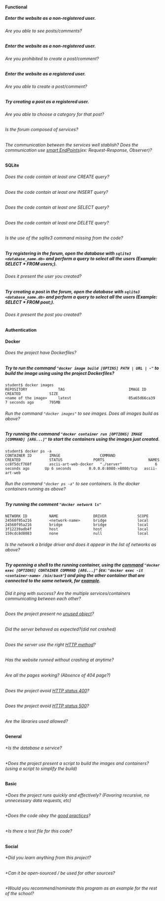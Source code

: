 #### Functional

##### Enter the website as a non-registered user.

###### Are you able to see posts/comments?

##### Enter the website as a non-registered user.

###### Are you prohibited to create a post/comment?

##### Enter the website as a registered user.

###### Are you able to create a post/comment?

##### Try creating a post as a registered user.

###### Are you able to choose a category for that post?

###### Is the forum composed of services?

###### The communication between the services well stablish? Does the communication use [smart EndPoints](https://medium.com/@nathankpeck/microservice-principles-smart-endpoints-and-dumb-pipes-5691d410700f)(ex: Request-Response, Observer)?

#### SQLite

###### Does the code contain at least one CREATE query?

###### Does the code contain at least one INSERT query?

###### Does the code contain at least one SELECT query?

###### Does the code contain at least one DELETE query?

###### Is the use of the sqlite3 command missing from the code?

##### Try registering in the forum, open the database with `sqlite3 <database_name.db>` and perform a query to select all the users (Example: SELECT * FROM users;).

###### Does it present the user you created?

##### Try creating a post in the forum, open the database with `sqlite3 <database_name.db>` and perform a query to select all the users (Example: SELECT * FROM post;).

###### Does it present the post you created?

#### Authentication

#### Docker

###### Does the project have Dockerfiles?

##### Try to run the command `"docker image build [OPTINS] PATH | URL | -"` to build the image using using the project Dockerfiles?
```
student$ docker images
REPOSITORY              TAG                             IMAGE ID            CREATED             SIZE
<name of the image>     latest                          85a65d66ca39        7 seconds ago       795MB
```
###### Run the command `"docker images"` to see images. Does all images build as above?

##### Try running the command `"docker container run [OPTIONS] IMAGE [COMMAND] [ARG...]"` to start the containers using the images just created.
```
student$ docker ps -a
CONTAINER ID        IMAGE                  COMMAND                  CREATED             STATUS              PORTS                    NAMES
cc8f5dcf760f        ascii-art-web-docker   "./server"               6 seconds ago       Up 6 seconds        0.0.0.0:8080->8080/tcp   ascii-art-web
```
###### Run the command `"docker ps -a"` to see containers. Is the docker containers running as above?

##### Try running the comment `"docker network ls"`
```
NETWORK ID          NAME                DRIVER              SCOPE
24560f95a216        <network-name>      bridge              local
24560f95a216        bridge              bridge              local
3f12239adb4f        host                host                local
159cdc8d8083        none                null                local
```
###### Is the network a bridge driver and does it appear in the list of networks as above?

##### Try openning a shell to the running container, using the [command](https://docs.docker.com/engine/reference/commandline/exec/) `"docker exec [OPTIONS] CONTAINER COMMAND [ARG...]"` (ex: `"docker exec -it <container-name> /bin/bash"`) and ping the other container that are connected to the same network, for [example](https://docs.docker.com/engine/tutorials/networkingcontainers/).

###### Did it ping with success? Are the multiple services/containers communicating between each other?

###### Does the project present no [unused object](https://docs.docker.com/config/pruning/)?

###### Did the server behaved as expected?(did not crashed)

###### Does the server use the right [HTTP method](https://developer.mozilla.org/en-US/docs/Web/HTTP/Methods)?

###### Has the website runned without crashing at anytime?

###### Are all the pages working? (Absence of 404 page?)

###### Does the project avoid [HTTP status 400](https://kinsta.com/knowledgebase/400-bad-request/#causes)?

###### Does the project avoid [HTTP status 500](https://www.restapitutorial.com/httpstatuscodes.html)?

###### Are the libraries used allowed?

#### General

###### +Is the database a service?

###### +Does the project present a script to build the images and containers? (using a script to simplify the build)

#### Basic

###### +Does the project runs quickly and effectively? (Favoring recursive, no unnecessary data requests, etc)

###### +Does the code obey the [good practices](https://public.01-edu.org/subjects/good-practices.en)?

###### +Is there a test file for this code?

#### Social

###### +Did you learn anything from this project?

###### +Can it be open-sourced / be used for other sources?

###### +Would you recommend/nominate this program as an example for the rest of the school?
